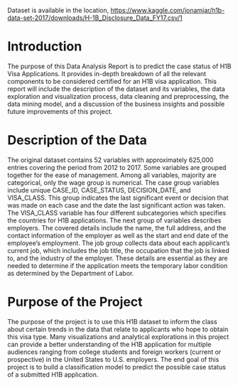 
Dataset is available in the location,
https://www.kaggle.com/jonamjar/h1b-data-set-2017/downloads/H-1B_Disclosure_Data_FY17.csv/1

# Introduction

The purpose of this Data Analysis Report is to predict the case status of H1B Visa Applications. It provides in-depth breakdown of all the relevant components to be considered certified for an H1B visa application. This report will include the description of the dataset and its variables, the data exploration and visualization process, data cleaning and preprocessing, the data mining model, and a discussion of the business insights and possible future improvements of this project.

# Description of the Data

The original dataset contains 52 variables with approximately 625,000 entries covering the period from 2012 to 2017. Some variables are grouped together for the ease of management. Among all variables, majority are categorical, only the wage group is numerical.
The case group variables include unique CASE_ID, CASE_STATUS, DECISION_DATE, and VISA_CLASS. This group indicates the last significant event or decision that was made on each case and the date the last significant action was taken. The VISA_CLASS variable has four different subcategories which specifies the countries for H1B applications.
The next group of variables describes employers. The covered details include the name, the full address, and the contact information of the employer as well as the start and end date of the employee’s employment.
The job group collects data about each applicant’s current job, which includes the job title, the occupation that the job is linked to, and the industry of the employer. These details are essential as they are needed to determine if the application meets the temporary labor condition as determined by the Department of Labor.

# Purpose of the Project

The purpose of the project is to use this H1B dataset to inform the class about certain trends in the data that relate to applicants who hope to obtain this visa type. Many visualizations and analytical explorations in this project can provide a better understanding of the H1B application for multiple audiences ranging from college students and foreign workers (current or prospective) in the United States to U.S. employers. The end goal of this project is to build a classification model to predict the possible case status of a submitted H1B application.

